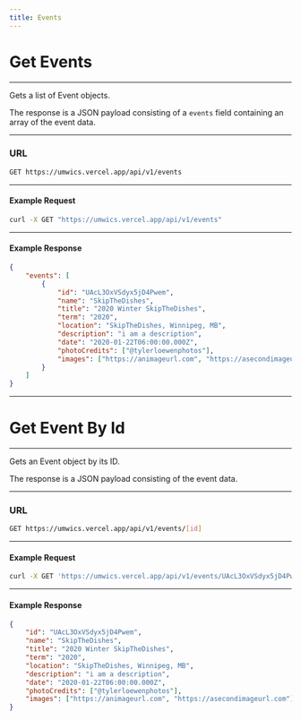 ```yaml
---
title: Events
---
```


# Get Events

---

Gets a list of Event objects.

The response is a JSON payload consisting of a `events` field containing an array of the event data.

---

### URL

```bash
GET https://umwics.vercel.app/api/v1/events
```

---

#### Example Request

```bash
curl -X GET "https://umwics.vercel.app/api/v1/events"
```

---

#### Example Response

```json
{
    "events": [
        {
            "id": "UAcL3OxVSdyx5jD4Pwem",
            "name": "SkipTheDishes",
            "title": "2020 Winter SkipTheDishes",
            "term": "2020",
            "location": "SkipTheDishes, Winnipeg, MB",
            "description": "i am a description",
            "date": "2020-01-22T06:00:00.000Z",
            "photoCredits": ["@tylerloewenphotos"],
            "images": ["https://animageurl.com", "https://asecondimageurl.com"]
        }
    ]
}
```

---

# Get Event By Id

---

Gets an Event object by its ID.

The response is a JSON payload consisting of the event data.

---

### URL

```bash
GET https://umwics.vercel.app/api/v1/events/[id]
```

---

#### Example Request

```bash
curl -X GET 'https://umwics.vercel.app/api/v1/events/UAcL3OxVSdyx5jD4Pwem'
```

---

#### Example Response

```json
{
    "id": "UAcL3OxVSdyx5jD4Pwem",
    "name": "SkipTheDishes",
    "title": "2020 Winter SkipTheDishes",
    "term": "2020",
    "location": "SkipTheDishes, Winnipeg, MB",
    "description": "i am a description",
    "date": "2020-01-22T06:00:00.000Z",
    "photoCredits": ["@tylerloewenphotos"],
    "images": ["https://animageurl.com", "https://asecondimageurl.com"]
}
```

